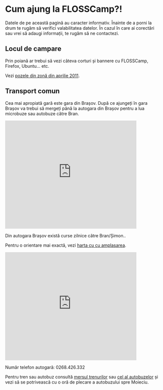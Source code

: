 Cum ajung la FLOSSCamp?!
=========================

Datele de pe această pagină au caracter informativ.
Înainte de a porni la drum te rugăm să verifici valabilitatea datelor.
În cazul în care ai corectări sau vrei să adaugi informații,
te rugăm să ne contactezi.


Locul de campare
----------------




Prin poiană ar trebui să vezi câteva corturi și bannere cu FLOSSCamp,
Firefox, Ubuntu... etc.

Vezi [pozele din zonă din aprilie 2011](poze).

Transport comun
---------------

Cea mai apropiată gară este gara din Brașov. După ce ajungeți în gara Brașov
va trebui să mergeți până la autogara din Brașov pentru a lua microbuze
sau autobuze câtre Bran.

<iframe width="425" height="350" frameborder="0" scrolling="no" marginheight="0" marginwidth="0" src="http://maps.google.com/maps/ms?msa=0&amp;msid=214950241554054963993.0004a91dd36b975930439&amp;doflg=ptk&amp;ie=UTF8&amp;t=h&amp;ll=45.664566,25.594969&amp;spn=0.020994,0.036478&amp;z=14&amp;output=embed"></iframe>

Din autogara Brașov există curse zilnice câtre Bran/Șimon..

Pentru o orientare mai exactă, vezi
[harta cu cu amplasarea](http://maps.google.com/maps/ms?ie=UTF&msa=0&msid=211321353688224832236.0004a9959d6bfc66d6c25).

<iframe width="425" height="350" frameborder="0" scrolling="no" marginheight="0" marginwidth="0" src="http://maps.google.com/maps/ms?ie=UTF&msa=0&msid=211321353688224832236.0004a9959d6bfc66d6c25"></iframe>

Număr telefon autogară: 0268.426.332

Pentru tren sau autobuz consultă
<a href="http://www.infofer.ro">mersul trenurilor</a> sau 
<a href="http://autogari.ro">cel al autobuzelor</a> 
și vezi să se potrivească cu o oră de plecare a autobuzului spre Moieciu.
